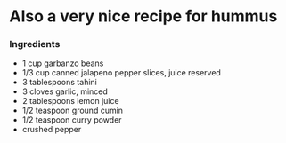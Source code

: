 # Also a very nice recipe for hummus

### Ingredients

- 1 cup garbanzo beans
- 1/3 cup canned jalapeno pepper slices, juice reserved
- 3 tablespoons tahini
- 3 cloves garlic, minced
- 2 tablespoons lemon juice
- 1/2 teaspoon ground cumin
- 1/2 teaspoon curry powder
- crushed pepper





